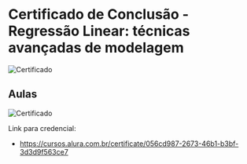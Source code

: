 # Certificado de Conclusão - Regressão Linear: técnicas avançadas de modelagem

![Certificado](https://github.com/user-attachments/assets/09578543-a703-4494-964d-549af1f33e94)

## Aulas

![Certificado](https://github.com/user-attachments/assets/71d24ceb-627e-4e27-85b5-33abf7fe7774)

Link para credencial:

- https://cursos.alura.com.br/certificate/056cd987-2673-46b1-b3bf-3d3d9f563ce7